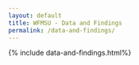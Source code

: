```yaml
---
layout: default
title: WFMSU - Data and Findings
permalink: /data-and-findings/
---
```


{% include data-and-findings.html%}